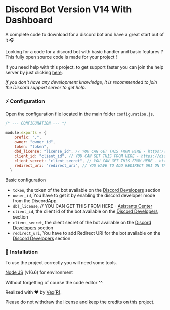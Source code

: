 # Discord Bot Version V14 With Dashboard 

A complete code to download for a discord bot and have a great start out of it 🎧

Looking for a code for a discord bot with basic handler and basic features ? This fully open source code is made for your project !

If you need help with this project, to get support faster you can join the help server by just clicking [here](https://discord.gg/TsAdmEZNZB).

*If you don't have any development knowledge, it is recommended to join the Discord support server to get help.*

### ⚡ Configuration

Open the configuration file located in the main folder `configuration.js`.

```js
/* --- CONFIGURATION --- */

module.exports = {
    prefix: ",",
    owner: "owner_id",
    token: "token",
    dbd_license: "license_id", // YOU CAN GET THIS FROM HERE - https://assistantscenter.com/discord-dashboard/v2
    client_id: "client_id", // YOU CAN GET THIS FROM HERE - https://discord.com/developers/applications
    client_secret: "client_secret", // YOU CAN GET THIS FROM HERE - https://discord.com/developers/applications
    redirect_uri: "redirect_uri", // YOU HAVE TO ADD REDIRECT URI ON THI PAGE - https://discord.com/developers/applications/{client_id}/oauth2/general
  }
```

Basic configuration

- `token`, the token of the bot available on the [Discord Developers](https://discordapp.com/developers/applications) section
- `owner_id`, You have to get it by enabling the discord developer mode from the DiscordApp.
- `dbl_license`, // YOU CAN GET THIS FROM HERE - [Asistants Center](https://assistantscenter.com/discord-dashboard/v2)
- `client_id`, the client id of the bot available on the [Discord Developers](https://discordapp.com/developers/applications) section
- `client_secret`, the client secret of the bot available on the [Discord Developers](https://discordapp.com/developers/applications) section
- `redirect_uri`, You have to add Redirect URI for the bot available on the [Discord Developers](https://discordapp.com/developers/applications/oauth2/general) section

### 📑 Installation

To use the project correctly you will need some tools.

[Node JS](https://nodejs.org/en/) (v16.6) for environment

Without forgetting of course the code editor ^^

Realized with ❤️ by [Vex[R]](https://github.com/nerkoux).

Please do not withdraw the license and keep the credits on this project.
